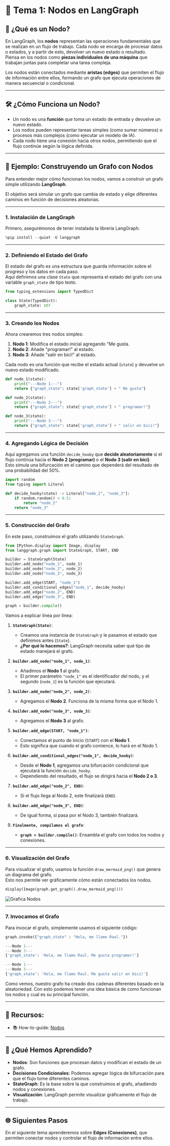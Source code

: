 # 🧩 Tema 1: Nodos en LangGraph

## 🧩 ¿Qué es un Nodo?  
En LangGraph, los **nodos** representan las operaciones fundamentales que se realizan en un flujo de trabajo. Cada nodo se encarga de procesar datos o estados, y a partir de esto, devolver un nuevo estado o resultado.  
Piensa en los nodos como **piezas individuales de una máquina** que trabajan juntas para completar una tarea compleja.  

Los nodos están conectados mediante **aristas (edges)** que permiten el flujo de información entre ellos, formando un grafo que ejecuta operaciones de manera secuencial o condicional.  

---

## 🛠️ ¿Cómo Funciona un Nodo?  
- Un nodo es una **función** que toma un estado de entrada y devuelve un nuevo estado.  
- Los nodos pueden representar tareas simples (como sumar números) o procesos más complejos (como ejecutar un modelo de IA).  
- Cada nodo tiene una conexión hacia otros nodos, permitiendo que el flujo continúe según la lógica definida.  

---

## 🚀 Ejemplo: Construyendo un Grafo con Nodos  

Para entender mejor cómo funcionan los nodos, vamos a construir un grafo simple utilizando **LangGraph**.  

El objetivo será simular un grafo que cambia de estado y elige diferentes caminos en función de decisiones aleatorias.  

---

### 1. Instalación de LangGraph  
Primero, asegurémonos de tener instalada la librería LangGraph.  
```python
%pip install --quiet -U langgraph
``` 

---

### 2. Definiendo el Estado del Grafo  
El estado del grafo es una estructura que guarda información sobre el progreso y los datos en cada paso.  
Aquí definimos una clase `State` que representa el estado del grafo con una variable `graph_state` de tipo texto.  
```python
from typing_extensions import TypedDict

class State(TypedDict):
    graph_state: str
``` 

---

### 3. Creando los Nodos  

Ahora crearemos tres nodos simples:  
1. **Nodo 1**: Modifica el estado inicial agregando "Me gusta.  
2. **Nodo 2**: Añade "programar!" al estado.  
3. **Nodo 3**: Añade "salir en bici!" al estado.  

Cada nodo es una función que recibe el estado actual (`state`) y devuelve un nuevo estado modificado.  
```python
def node_1(state):
    print("---Node 1---")
    return {"graph_state": state['graph_state'] + " Me gusta"}

def node_2(state):
    print("---Node 2---")
    return {"graph_state": state['graph_state'] + " programar!"}

def node_3(state):
    print("---Node 3---")
    return {"graph_state": state['graph_state'] + " salir en bici!"}
``` 

---

### 4. Agregando Lógica de Decisión  

Aquí agregamos una función `decide_hooby` que **decide aleatoriamente** si el flujo continúa hacia el **Nodo 2 (programar)** o el **Nodo 3 (salir en bici)**.  
Esto simula una bifurcación en el camino que dependerá del resultado de una probabilidad del 50%.  
```python
import random
from typing import Literal

def decide_hooby(state) -> Literal["node_2", "node_3"]:
    if random.random() < 0.5:
        return "node_2"
    return "node_3"

```  

---

### 5. Construcción del Grafo  

En este paso, construimos el grafo utilizando `StateGraph`.   

```python hl_lines="5 6 7"
from IPython.display import Image, display
from langgraph.graph import StateGraph, START, END

builder = StateGraph(State)
builder.add_node("node_1", node_1)
builder.add_node("node_2", node_2)
builder.add_node("node_3", node_3)

builder.add_edge(START, "node_1")
builder.add_conditional_edges("node_1", decide_hooby)
builder.add_edge("node_2", END)
builder.add_edge("node_3", END)

graph = builder.compile()
```   
Vamos a explicar línea por línea: 

1. **`StateGraph(State)`**:  
    - Creamos una instancia de `StateGraph` y le pasamos el estado que definimos antes (`State`).  
    - **¿Por qué lo hacemos?**: LangGraph necesita saber qué tipo de estado manejará el grafo.   

2. **`builder.add_node("node_1", node_1)`**:  
    - Añadimos el **Nodo 1** al grafo.  
    - El primer parámetro `"node_1"` es el identificador del nodo, y el segundo (`node_1`) es la función que ejecutará.  

3. **`builder.add_node("node_2", node_2)`**:  
    - Agregamos el **Nodo 2**. Funciona de la misma forma que el Nodo 1.  

4. **`builder.add_node("node_3", node_3)`**:  
    - Agregamos el **Nodo 3** al grafo.  

5. **`builder.add_edge(START, "node_1")`**:  
    - Conectamos el punto de inicio (`START`) con el **Nodo 1**.  
    - Esto significa que cuando el grafo comience, lo hará en el Nodo 1.  

6. **`builder.add_conditional_edges("node_1", decide_hooby)`**:  
    - Desde el **Nodo 1**, agregamos una bifurcación condicional que ejecutará la función `decide_hooby`.  
    - Dependiendo del resultado, el flujo se dirigirá hacia el **Nodo 2 o 3**.  

7. **`builder.add_edge("node_2", END)`**:  
    - Si el flujo llega al Nodo 2, este finalizará (`END`).  

8. **`builder.add_edge("node_3", END)`**:  
    - De igual forma, si pasa por el Nodo 3, también finalizará.  

9. **`Finalmente, compilamos el grafo`**:  
    - **`graph = builder.compile()`**: Ensambla el grafo con todos los nodos y conexiones. 

---

### 6. Visualización del Grafo  

Para visualizar el grafo, usamos la función `draw_mermaid_png()` que genera un diagrama del grafo.  
Esto nos permite ver gráficamente cómo están conectados los nodos. 

```python
display(Image(graph.get_graph().draw_mermaid_png())) 
```  

![Grafica Nodos](../assets/img/curso1/tema1/image.png)

---

### 7. Invocamos el Grafo  

Para invocar el grafo, simplemente usamos el siguiente código: 

```py
graph.invoke({"graph_state" : "Hola, me llamo Raul."})
```
```python title="Resultado 1"
---Node 1---
---Node 3---
{'graph_state': 'Hola, me llamo Raul. Me gusta programar!'}
```
```python title="Resultado 2"
---Node 1---
---Node 3---
{'graph_state': 'Hola, me llamo Raul. Me gusta salir en bici!'}
```

Como vemos, nuestro grafo ha creado dos cadenas diferentes basado en la aleatoriedad. Con esto podemos tener una idea básica de como funcionan los nodos y cual es su principal función.

---

## 🔎 Recursos:

- :books: How-to-guide: [Nodos](https://python.langchain.com/docs/how_to/filter_messages/)

---

## 🧩 ¿Qué Hemos Aprendido?  
- **Nodos**: Son funciones que procesan datos y modifican el estado de un grafo.  
- **Decisiones Condicionales**: Podemos agregar lógica de bifurcación para que el flujo tome diferentes caminos.  
- **StateGraph**: Es la base sobre la que construimos el grafo, añadiendo nodos y conexiones.  
- **Visualización**: LangGraph permite visualizar gráficamente el flujo de trabajo.  

---

## 🌐 Siguientes Pasos  
En el siguiente tema aprenderemos sobre **Edges (Conexiones)**, que permiten conectar nodos y controlar el flujo de información entre ellos.  
